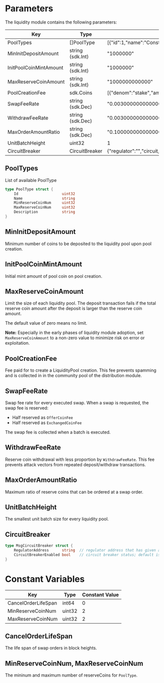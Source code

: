 <!-- order: 8 -->

 # Parameters

The liquidity module contains the following parameters:

Key                    | Type             | Example
---------------------- | ---------------- | -------------------------------------------------------------------------------------------------------------------
PoolTypes              | []PoolType       | [{"id":1,"name":"ConstantProductLiquidityPool","min_reserve_coin_num":2,"max_reserve_coin_num":2,"description":""}]
MinInitDepositAmount   | string (sdk.Int) | "1000000"
InitPoolCoinMintAmount | string (sdk.Int) | "1000000"
MaxReserveCoinAmount   | string (sdk.Int) | "1000000000000"
PoolCreationFee        | sdk.Coins        | [{"denom":"stake","amount":"100000000"}]
SwapFeeRate            | string (sdk.Dec) | "0.003000000000000000"
WithdrawFeeRate        | string (sdk.Dec) | "0.003000000000000000"
MaxOrderAmountRatio    | string (sdk.Dec) | "0.100000000000000000"
UnitBatchHeight        | uint32           | 1
CircuitBreaker         | CircuitBreaker   | {"regulator":"","circuit_breaker_enabled":false}

## PoolTypes

List of available PoolType

```go
type PoolType struct {
    Id                    uint32
    Name                  string
    MinReserveCoinNum     uint32
    MaxReserveCoinNum     uint32
    Description           string
}
```

## MinInitDepositAmount

Minimum number of coins to be deposited to the liquidity pool upon pool creation.

## InitPoolCoinMintAmount

Initial mint amount of pool coin on pool creation.

## MaxReserveCoinAmount

Limit the size of each liquidity pool. The deposit transaction fails if the total reserve coin amount after the deposit is larger than the reserve coin amount. 

The default value of zero means no limit. 

**Note:** Especially in the early phases of liquidity module adoption, set `MaxReserveCoinAmount` to a non-zero value to minimize risk on error or exploitation.

## PoolCreationFee

Fee paid for to create a LiquidityPool creation. This fee prevents spamming and is collected in in the community pool of the distribution module. 

## SwapFeeRate

Swap fee rate for every executed swap. When a swap is requested, the swap fee is reserved: 

- Half reserved as `OfferCoinFee`
- Half reserved as `ExchangedCoinFee`

The swap fee is collected when a batch is executed. 

## WithdrawFeeRate

Reserve coin withdrawal with less proportion by `WithdrawFeeRate`. This fee prevents attack vectors from repeated deposit/withdraw transactions. 

## MaxOrderAmountRatio

Maximum ratio of reserve coins that can be ordered at a swap order.

## UnitBatchHeight

The smallest unit batch size for every liquidity pool.

## CircuitBreaker

```go
type MsgCircuitBreaker struct {
	RegulatorAddress      string  // regulator address that has given authority to trigger circuit breaker 
	CircuitBreakerEnabled bool    // circuit breaker status; default is false 
}
```

# Constant Variables

Key                 | Type   | Constant Value
------------------- | ------ | --------------
CancelOrderLifeSpan | int64  | 0
MinReserveCoinNum   | uint32 | 2
MaxReserveCoinNum   | uint32 | 2

## CancelOrderLifeSpan

The life span of swap orders in block heights.

## MinReserveCoinNum, MaxReserveCoinNum

The mininum and maximum number of reserveCoins for `PoolType`.
